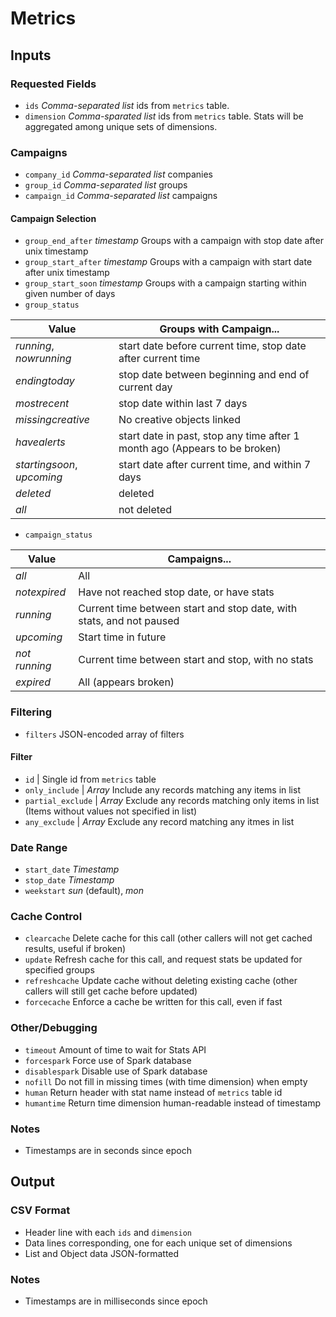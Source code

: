 Metrics
=======

## Inputs

### Requested Fields

 * `ids` _Comma-separated list_ ids from `metrics` table.
 * `dimension` _Comma-sparated list_ ids from `metrics` table.  Stats will be aggregated among unique sets of dimensions.

### Campaigns

 * `company_id` _Comma-separated list_ companies
 * `group_id` _Comma-separated list_ groups
 * `campaign_id` _Comma-separated list_ campaigns

#### Campaign Selection

 * `group_end_after` _timestamp_ Groups with a campaign with stop date after unix timestamp
 * `group_start_after` _timestamp_ Groups with a campaign with start date after unix timestamp
 * `group_start_soon` _timestamp_ Groups with a campaign starting within given number of days
 * `group_status` 

Value | Groups with Campaign...
------|-------------------------
_running_, _nowrunning_ | start date before current time, stop date after current time
_endingtoday_ | stop date between beginning and end of current day
_mostrecent_ | stop date within last 7 days
_missingcreative_ | No creative objects linked
_havealerts_ | start date in past, stop any time after 1 month ago (Appears to be broken)
_startingsoon_, _upcoming_ | start date after current time, and within 7 days
_deleted_ | deleted
_all_ | not deleted

* `campaign_status`

Value |  Campaigns...
------ | --------
_all_ | All
_notexpired_ | Have not reached stop date, or have stats
_running_ | Current time between start and stop date, with stats, and not paused
_upcoming_ | Start time in future
_not running_ | Current time between start and stop, with no stats
_expired_ | All (appears broken)

### Filtering

 * `filters` JSON-encoded array of filters
 
 #### Filter
 
  * `id` | Single id from `metrics` table
  * `only_include` | _Array_ Include any records matching any items in list
  * `partial_exclude` | _Array_ Exclude any records matching only items in list (Items without values not specified in list)
  * `any_exclude` | _Array_ Exclude any record matching any itmes in list

### Date Range

 * `start_date` _Timestamp_
 * `stop_date` _Timestamp_
 * `weekstart` _sun_ (default), _mon_

### Cache Control

 * `clearcache` Delete cache for this call (other callers will not get cached results, useful if broken)
 * `update` Refresh cache for this call, and request stats be updated for specified groups
 * `refreshcache` Update cache without deleting existing cache (other callers will still get cache before updated)
 * `forcecache` Enforce a cache be written for this call, even if fast

### Other/Debugging

 * `timeout` Amount of time to wait for Stats API
 * `forcespark` Force use of Spark database
 * `disablespark` Disable use of Spark database
 * `nofill` Do not fill in missing times (with time dimension) when empty
 * `human` Return header with stat name instead of `metrics` table id
 * `humantime` Return time dimension human-readable instead of timestamp

### Notes

 * Timestamps are in seconds since epoch

## Output

### CSV Format

 * Header line with each `ids` and `dimension`
 * Data lines corresponding, one for each unique set of dimensions
 * List and Object data JSON-formatted

### Notes
 * Timestamps are in milliseconds since epoch
